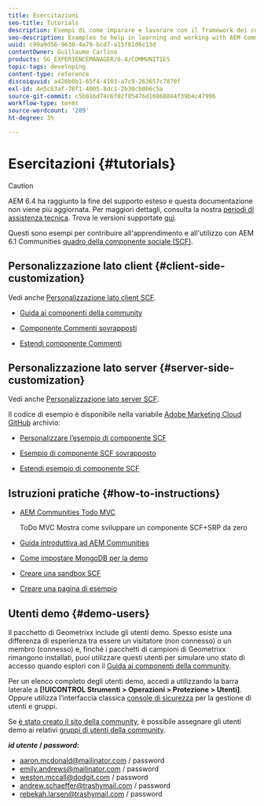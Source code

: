 ```yaml
---
title: Esercitazioni
seo-title: Tutorials
description: Esempi di come imparare e lavorare con il framework dei componenti social di AEM Communities (SCF)
seo-description: Examples to help in learning and working with AEM Communities social component framework (SCF)
uuid: c99a9d56-9630-4a79-bcd7-a15f01d6c13d
contentOwner: Guillaume Carlino
products: SG_EXPERIENCEMANAGER/6.4/COMMUNITIES
topic-tags: developing
content-type: reference
discoiquuid: a420b0b1-65f4-4103-a7c9-263657c7870f
exl-id: 4e5c63af-78f1-4005-8dc1-2b30cb0b6c5a
source-git-commit: c5b816d74c6f02f85476d16868844f39b4c47996
workflow-type: tm+mt
source-wordcount: '289'
ht-degree: 3%

---
```


# Esercitazioni {#tutorials}

>[!CAUTION]
>
>AEM 6.4 ha raggiunto la fine del supporto esteso e questa documentazione non viene più aggiornata. Per maggiori dettagli, consulta la nostra [periodi di assistenza tecnica](https://helpx.adobe.com/it/support/programs/eol-matrix.html). Trova le versioni supportate [qui](https://experienceleague.adobe.com/docs/).

Questi sono esempi per contribuire all&#39;apprendimento e all&#39;utilizzo con AEM 6.1 Communities [quadro della componente sociale (SCF)](scf.md).

## Personalizzazione lato client {#client-side-customization}

Vedi anche [Personalizzazione lato client SCF](client-customize.md).

* [Guida ai componenti della community](components-guide.md)

* [Componente Commenti sovrapposti](overlay-comments.md)

* [Estendi componente Commenti](extend-comments.md)

## Personalizzazione lato server {#server-side-customization}

Vedi anche [Personalizzazione lato server SCF](server-customize.md).

Il codice di esempio è disponibile nella variabile [Adobe Marketing Cloud GitHub](https://github.com/Adobe-Marketing-Cloud) archivio:

* [Personalizzare l’esempio di componente SCF](https://github.com/Adobe-Marketing-Cloud/aem-scf-sample-components-customize)

* [Esempio di componente SCF sovrapposto](https://github.com/Adobe-Marketing-Cloud/aem-scf-sample-components-overlay)

* [Estendi esempio di componente SCF](https://github.com/Adobe-Marketing-Cloud/aem-scf-sample-components-extension)

## Istruzioni pratiche {#how-to-instructions}

* [AEM Communities Todo MVC](https://github.com/Adobe-Marketing-Cloud/aem-communities-todomvc-sample)

   ToDo MVC Mostra come sviluppare un componente SCF+SRP da zero

* [Guida introduttiva ad AEM Communities](getting-started.md)

* [Come impostare MongoDB per la demo](demo-mongo.md)

* [Creare una sandbox SCF](an-scf-sandbox.md)

* [Creare una pagina di esempio](create-sample-page.md)

## Utenti demo {#demo-users}

Il pacchetto di Geometrixx include gli utenti demo. Spesso esiste una differenza di esperienza tra essere un visitatore (non connesso) o un membro (connesso) e, finché i pacchetti di campioni di Geometrixx rimangono installati, puoi utilizzare questi utenti per simulare uno stato di accesso quando esplori con il [Guida ai componenti della community](components-guide.md).

Per un elenco completo degli utenti demo, accedi a utilizzando la barra laterale a **[!UICONTROL Strumenti > Operazioni > Protezione > Utenti]**. Oppure utilizza l’interfaccia classica [console di sicurezza](http://localhost:4502/useradmin) per la gestione di utenti e gruppi.

Se [è stato creato il sito della community](getting-started.md), è possibile assegnare gli utenti demo ai relativi [gruppi di utenti della community](users.md).

***id utente* / *password:***

* aaron.mcdonald@mailinator.com / password
* emily.andrews@mailinator.com / password
* weston.mccall@dodgit.com / password
* andrew.schaeffer@trashymail.com / password
* rebekah.larsen@trashymail.com / password
